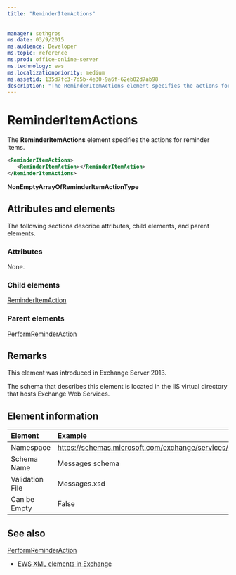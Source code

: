 ```yaml
---
title: "ReminderItemActions"
 
 
manager: sethgros
ms.date: 03/9/2015
ms.audience: Developer
ms.topic: reference
ms.prod: office-online-server
ms.technology: ews
ms.localizationpriority: medium
ms.assetid: 135d7fc3-7d5b-4e30-9a6f-62eb02d7ab98
description: "The ReminderItemActions element specifies the actions for reminder items."
---
```


# ReminderItemActions

The **ReminderItemActions** element specifies the actions for reminder items. 
  
```XML
<ReminderItemActions>
   <ReminderItemAction></ReminderItemAction>
</ReminderItemActions>
```

 **NonEmptyArrayOfReminderItemActionType**
## Attributes and elements

The following sections describe attributes, child elements, and parent elements.
  
### Attributes

None.
  
### Child elements

[ReminderItemAction](reminderitemaction.md)
  
### Parent elements

[PerformReminderAction](performreminderaction.md)
  
## Remarks

This element was introduced in Exchange Server 2013.
  
The schema that describes this element is located in the IIS virtual directory that hosts Exchange Web Services.
  
## Element information

| Element | Example |
|:-----|:-----|
|Namespace  <br/> |https://schemas.microsoft.com/exchange/services/2006/messages  <br/> |
|Schema Name  <br/> |Messages schema  <br/> |
|Validation File  <br/> |Messages.xsd  <br/> |
|Can be Empty  <br/> |False  <br/> |
   
## See also



[PerformReminderAction](performreminderaction.md)


- [EWS XML elements in Exchange](ews-xml-elements-in-exchange.md)

